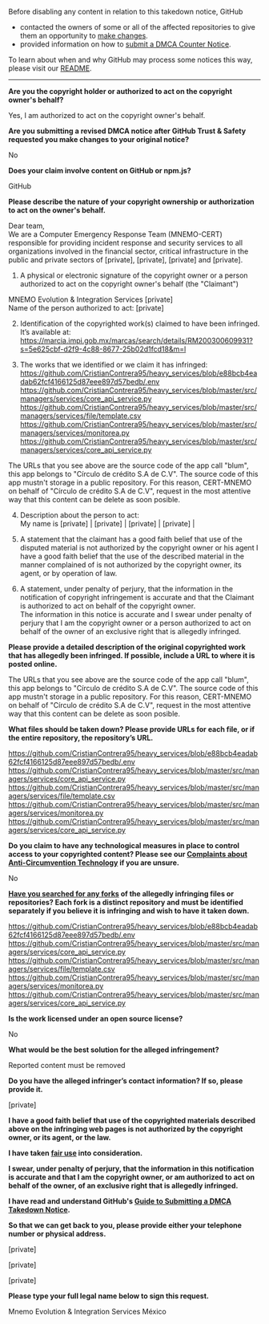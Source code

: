 Before disabling any content in relation to this takedown notice, GitHub
- contacted the owners of some or all of the affected repositories to give them an opportunity to [make changes](https://docs.github.com/en/github/site-policy/dmca-takedown-policy#a-how-does-this-actually-work).
- provided information on how to [submit a DMCA Counter Notice](https://docs.github.com/en/articles/guide-to-submitting-a-dmca-counter-notice).

To learn about when and why GitHub may process some notices this way, please visit our [README](https://github.com/github/dmca/blob/master/README.md#anatomy-of-a-takedown-notice).

---

**Are you the copyright holder or authorized to act on the copyright owner's behalf?**

Yes, I am authorized to act on the copyright owner's behalf.

**Are you submitting a revised DMCA notice after GitHub Trust & Safety requested you make changes to your original notice?**

No

**Does your claim involve content on GitHub or npm.js?**

GitHub

**Please describe the nature of your copyright ownership or authorization to act on the owner's behalf.**

Dear team,  
We are a Computer Emergency Response Team (MNEMO-CERT) responsible for providing incident response and security services to all organizations involved in the financial sector, critical infrastructure in the public and private sectors of [private], [private], [private] and [private].

1. A physical or electronic signature of the copyright owner or a person authorized to act on the copyright owner's behalf (the "Claimant")

MNEMO Evolution & Integration Services [private]    
Name of the person authorized to act: [private]

2. Identification of the copyrighted work(s) claimed to have been infringed. It’s available at: https://marcia.impi.gob.mx/marcas/search/details/RM200300609931?s=5e625cbf-d2f9-4c88-8677-25b02d1fcd18&m=l

3. The works that we identified or we claim it has infringed:  
https://github.com/CristianContrera95/heavy_services/blob/e88bcb4eadab62fcf4166125d87eee897d57bedb/.env  
https://github.com/CristianContrera95/heavy_services/blob/master/src/managers/services/core_api_service.py  
https://github.com/CristianContrera95/heavy_services/blob/master/src/managers/services/file/template.csv  
https://github.com/CristianContrera95/heavy_services/blob/master/src/managers/services/monitorea.py  
https://github.com/CristianContrera95/heavy_services/blob/master/src/managers/services/core_api_service.py

The URLs that you see above are the source code of the app call "blum", this app belongs to "Círculo de crédito S.A de C.V". The source code of this app mustn't storage in a public repository. For this reason, CERT-MNEMO on behalf of "Círculo de crédito S.A de C.V", request in the most attentive way that this content can be delete as soon posible.

4. Description about the person to act:  
My name is [private] | [private] | [private] | [private] |

5. A statement that the claimant has a good faith belief that use of the disputed material is not authorized by the copyright owner or his agent
I have a good faith belief that the use of the described material in the manner complained of is not authorized by the copyright owner, its agent, or by operation of law.

6. A statement, under penalty of perjury, that the information in the notification of copyright infringement is accurate and that the Claimant is authorized to act on behalf of the copyright owner.  
The information in this notice is accurate and I swear under penalty of perjury that I am the copyright owner or a person authorized to act on behalf of the owner of an exclusive right that is allegedly infringed.

**Please provide a detailed description of the original copyrighted work that has allegedly been infringed. If possible, include a URL to where it is posted online.**

The URLs that you see above are the source code of the app call "blum", this app belongs to "Círculo de crédito S.A de C.V". The source code of this app mustn't storage in a public repository. For this reason, CERT-MNEMO on behalf of "Círculo de crédito S.A de C.V", request in the most attentive way that this content can be delete as soon posible.

**What files should be taken down? Please provide URLs for each file, or if the entire repository, the repository’s URL.**

https://github.com/CristianContrera95/heavy_services/blob/e88bcb4eadab62fcf4166125d87eee897d57bedb/.env  
https://github.com/CristianContrera95/heavy_services/blob/master/src/managers/services/core_api_service.py  
https://github.com/CristianContrera95/heavy_services/blob/master/src/managers/services/file/template.csv  
https://github.com/CristianContrera95/heavy_services/blob/master/src/managers/services/monitorea.py  
https://github.com/CristianContrera95/heavy_services/blob/master/src/managers/services/core_api_service.py

**Do you claim to have any technological measures in place to control access to your copyrighted content? Please see our <a href="https://docs.github.com/articles/guide-to-submitting-a-dmca-takedown-notice#complaints-about-anti-circumvention-technology">Complaints about Anti-Circumvention Technology</a> if you are unsure.**

No

**<a href="https://docs.github.com/articles/dmca-takedown-policy#b-what-about-forks-or-whats-a-fork">Have you searched for any forks</a> of the allegedly infringing files or repositories? Each fork is a distinct repository and must be identified separately if you believe it is infringing and wish to have it taken down.**

https://github.com/CristianContrera95/heavy_services/blob/e88bcb4eadab62fcf4166125d87eee897d57bedb/.env  
https://github.com/CristianContrera95/heavy_services/blob/master/src/managers/services/core_api_service.py  
https://github.com/CristianContrera95/heavy_services/blob/master/src/managers/services/file/template.csv  
https://github.com/CristianContrera95/heavy_services/blob/master/src/managers/services/monitorea.py  
https://github.com/CristianContrera95/heavy_services/blob/master/src/managers/services/core_api_service.py

**Is the work licensed under an open source license?**

No

**What would be the best solution for the alleged infringement?**

Reported content must be removed

**Do you have the alleged infringer’s contact information? If so, please provide it.**

[private]

**I have a good faith belief that use of the copyrighted materials described above on the infringing web pages is not authorized by the copyright owner, or its agent, or the law.**

**I have taken <a href="https://www.lumendatabase.org/topics/22">fair use</a> into consideration.**

**I swear, under penalty of perjury, that the information in this notification is accurate and that I am the copyright owner, or am authorized to act on behalf of the owner, of an exclusive right that is allegedly infringed.**

**I have read and understand GitHub's <a href="https://docs.github.com/articles/guide-to-submitting-a-dmca-takedown-notice/">Guide to Submitting a DMCA Takedown Notice</a>.**

**So that we can get back to you, please provide either your telephone number or physical address.**

[private]

[private]

[private]

**Please type your full legal name below to sign this request.**

Mnemo Evolution & Integration Services México
